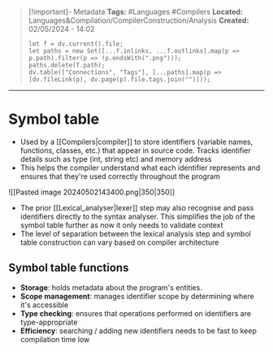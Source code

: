 > [!important]- Metadata
> **Tags:** #Languages #Compilers 
> **Located:** Languages&Compilation/CompilerConstruction/Analysis
> **Created:** 02/05/2024 - 14:02
> ```dataviewjs
> let f = dv.current().file;
> let paths = new Set([...f.inlinks, ...f.outlinks].map(p => p.path).filter(p => !p.endsWith(".png")));
> paths.delete(f.path);
> dv.table(["Connections", "Tags"], [...paths].map(p => [dv.fileLink(p), dv.page(p).file.tags.join("")]));
> ```

___
# Symbol table
- Used by a [[Compilers|compiler]] to store identifiers (variable names, functions, classes, etc.) that appear in source code. Tracks identifier details such as type (int, string etc) and memory address
- This helps the compiler understand what each identifier represents and ensures that they're used correctly throughout the program


![[Pasted image 20240502143400.png|350|350]]

- The prior [[Lexical_analyser|lexer]] step may also recognise and pass identifiers directly to the syntax analyser. This simplifies the job of the symbol table further as now it only needs to validate context
- The level of separation between the lexical analysis step and symbol table construction can vary based on compiler architecture 


## Symbol table functions
-  **Storage**: holds metadata about the program's entities.
-  **Scope management**: manages identifier scope by determining where it's accessible 
-  **Type checking**: ensures that operations performed on identifiers are type-appropriate
- **Efficiency**: searching / adding new identifiers needs to be fast to keep compilation time low
